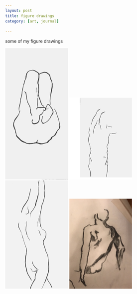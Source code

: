 ```yaml
---
layout: post
title: figure drawings
category: [art, journal]

---
```


some of my figure drawings

<img src="/assets/images/otl/2.png" width="40%">
<img src="/assets/images/otl/1.png" width="40%">
<img src="/assets/images/otl/3.png" width="40%">
<img src="/assets/images/otl/4.jpg" width="40%">